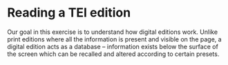 # Reading a TEI edition

Our goal in this exercise is to understand how digital editions work. Unlike print editions where all the information is present and visible on the page, a digital edition acts as a database – information exists below the surface of the screen which can be recalled and altered according to certain presets.&#x20;

